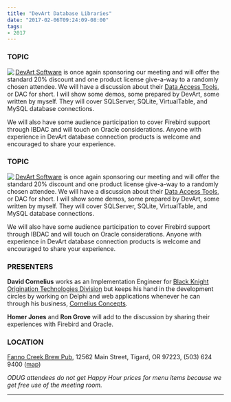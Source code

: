 ```yaml
---
title: "DevArt Database Libraries"
date: "2017-02-06T09:24:09-08:00"
tags:
- 2017
---
```


<h3>TOPIC</h3>

<a href="https://www.devart.com/"><img src="/sites/default/files/logos/devart_logo.png" align="left">DevArt Software</a> is once again sponsoring our meeting and will offer the standard 20% discount and one product license give-a-way to a randomly chosen attendee. We will have a discussion about their <a href="https://www.devart.com/dac.html">Data Access Tools</a>, or DAC for short.  I will show some demos, some prepared by DevArt, some written by myself. They will cover SQLServer, SQLite, VirtualTable, and MySQL database connections.

<p>
We will also have some audience participation to cover Firebird support through IBDAC and will touch on Oracle considerations. Anyone with experience in DevArt database connection products is welcome and encouraged to share your experience.
</p>
<!--more--><h3>TOPIC</h3>

<a href="https://www.devart.com/"><img src="/sites/default/files/logos/devart_logo.png" align="left">DevArt Software</a> is once again sponsoring our meeting and will offer the standard 20% discount and one product license give-a-way to a randomly chosen attendee. We will have a discussion about their <a href="https://www.devart.com/dac.html">Data Access Tools</a>, or DAC for short.  I will show some demos, some prepared by DevArt, some written by myself. They will cover SQLServer, SQLite, VirtualTable, and MySQL database connections.

<p>
We will also have some audience participation to cover Firebird support through IBDAC and will touch on Oracle considerations. Anyone with experience in DevArt database connection products is welcome and encouraged to share your experience.
</p>

<h3>PRESENTERS</h3>

<strong>David Cornelius</strong> works as an Implementation Engineer for <a href="http://www.bkfs.com/OriginationTechnology/Pages/default.aspx">Black Knight Origination Technologies Division</a> but keeps his hand in the development circles by working on Delphi and web applications whenever he can through his business, <a href="http://corneliusconcepts.com/">Cornelius Concepts</a>.

<strong>Homer Jones</strong> and <strong>Ron Grove</strong> will add to the discussion by sharing their experiences with Firebird and Oracle.

<h3>LOCATION</h3>

<a href="http://www.maxsfannocreek.com/Portland_Area_Meeting_Rooms/">Fanno Creek Brew Pub</a>, 12562 Main Street, Tigard, OR 97223, (503) 624 9400 (<a href="http://maps.google.com/maps?q=12562+SW+Main+St,+Tigard,+Oregon+97223&hl=en&ll=45.429457,-122.775028&spn=0.005383,0.011362&sll=37.0625,-95.677068&sspn=59.856937,102.128906&om=1&hnear=12562+SW+Main+St,+Tigard,+Oregon+97223&t=h&z=17&vpsrc=6">map</a>)


<em>ODUG attendees do not get Happy Hour prices for menu items because we get free use of the meeting room.</em>
<hr>
